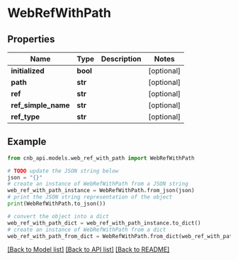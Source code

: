 # WebRefWithPath


## Properties

Name | Type | Description | Notes
------------ | ------------- | ------------- | -------------
**initialized** | **bool** |  | [optional] 
**path** | **str** |  | [optional] 
**ref** | **str** |  | [optional] 
**ref_simple_name** | **str** |  | [optional] 
**ref_type** | **str** |  | [optional] 

## Example

```python
from cnb_api.models.web_ref_with_path import WebRefWithPath

# TODO update the JSON string below
json = "{}"
# create an instance of WebRefWithPath from a JSON string
web_ref_with_path_instance = WebRefWithPath.from_json(json)
# print the JSON string representation of the object
print(WebRefWithPath.to_json())

# convert the object into a dict
web_ref_with_path_dict = web_ref_with_path_instance.to_dict()
# create an instance of WebRefWithPath from a dict
web_ref_with_path_from_dict = WebRefWithPath.from_dict(web_ref_with_path_dict)
```
[[Back to Model list]](../README.md#documentation-for-models) [[Back to API list]](../README.md#documentation-for-api-endpoints) [[Back to README]](../README.md)


